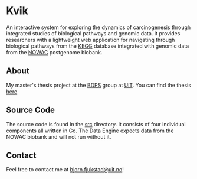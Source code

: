 # Kvik
An interactive system for exploring the dynamics of carcinogenesis through integrated studies of biological pathways and genomic data. It provides researchers with a lightweight web application for navigating through biological pathways from the [KEGG](http://kegg.jp) database integrated with genomic data from the [NOWAC](http://site.uit.no/nowac) postgenome biobank.

## About
My master's thesis project at the [BDPS](http://bdps.cs.uit.no) group at [UiT](http://uit.no). You can find the thesis [here](thesis.pdf)

## Source Code
The source code is found in the [src](src/src/github/fjukstad) directory. It consists of four individual components all written in Go. The Data Engine expects data from the NOWAC biobank and will not run without it. 

## Contact
Feel free to contact me at bjorn.fjukstad@uit.no! 
